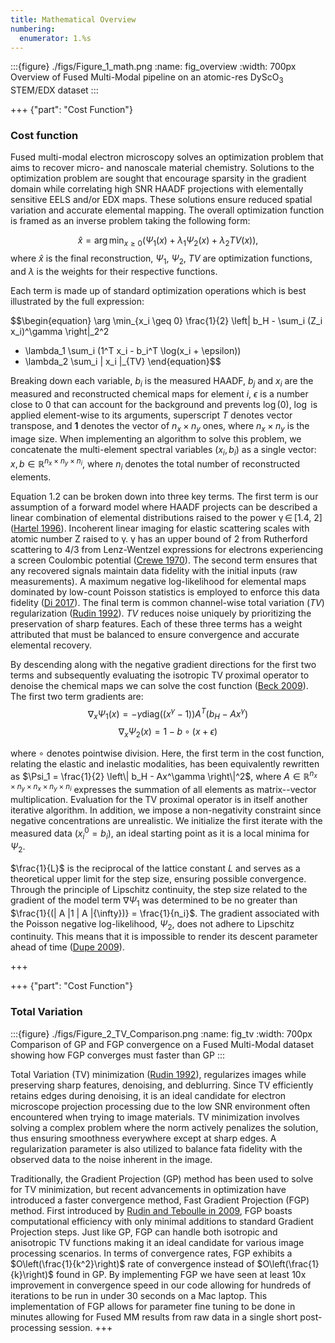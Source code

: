 ```yaml
---
title: Mathematical Overview
numbering:
  enumerator: 1.%s
---
```


:::{figure} ./figs/Figure_1_math.png
:name: fig_overview
:width: 700px
Overview of Fused Multi-Modal pipeline on an atomic-res DyScO$_3$ STEM/EDX dataset
:::

+++ {"part": "Cost Function"} 

### Cost function

Fused multi-modal electron microscopy solves an optimization problem that aims to recover micro- and nanoscale material chemistry. Solutions to the optimization problem are sought that encourage sparsity in the gradient domain while correlating high SNR HAADF projections with elementally sensitive EELS and/or EDX maps. These solutions ensure reduced spatial variation and accurate elemental mapping. The overall optimization function is framed as an inverse problem taking the following form:

$$\begin{equation}
\hat{x} = \arg\min_{x\geq 0} \left( \Psi_1(x) + \lambda_1 \Psi_2(x) + \lambda_2 TV(x) \right),
\end{equation}$$
where $\hat{x}$ is the final reconstruction, $\Psi_1$, $\Psi_2$, $TV$ are optimization functions, and $\lambda$ is the weights for their respective functions.

Each term is made up of standard optimization operations which is best illustrated by the full expression:

$$\begin{equation}
\arg \min_{x_i \geq 0} \frac{1}{2} \left\| b_H - \sum_i (Z_i x_i)^\gamma \right\|_2^2 
+ \lambda_1 \sum_i (1^T x_i - b_i^T \log(x_i + \epsilon))
+ \lambda_2 \sum_i \| x_i \|_{TV} 
\end{equation}$$

Breaking down each variable, $b_i$ is the measured HAADF, $b_j$ and $x_i$ are the measured and reconstructed chemical maps for element $i$, $\epsilon$ is a number close to 0 that can account for the background and prevents $\log(0)$, $\log$ is applied element-wise to its arguments, superscript $T$ denotes vector transpose, and $\mathbf{1}$ denotes the vector of $n_x \times n_y$ ones, where $n_x \times n_y$ is the image size. When implementing an algorithm to solve this problem, we concatenate the multi-element spectral variables $(x_i, b_i)$ as a single vector: $x, b \in \mathbb{R}^{n_x \times n_y \times n_i}$, where $n_i$ denotes the total number of reconstructed elements.

Equation 1.2 can be broken down into three key terms. The first term is our assumption of a forward model where HAADF projects can be described a linear combination of elemental distributions raised to the power γ ∈ [1.4, 2] ([Hartel 1996](https://doi.org/10.1016/0304-3991(96)00020-4)). Incoherent linear imaging for elastic scattering scales with atomic number Z raised to γ. γ has an upper bound of 2 from Rutherford scattering to 4/3 from Lenz-Wentzel expressions for electrons experiencing a screen Coulombic potential ([Crewe 1970](10.1126/science.168.3937.1338)).  The second term ensures that any recovered signals maintain data fidelity with the initial inputs (raw measurements).  A maximum negative log-likelihood for elemental maps dominated by low-count Poisson statistics is employed to enforce this data fidelity ([Di 2017](https://doi.org/10.1364/OE.25.013107)). The final term is common channel-wise total variation ($TV$) regularization ([Rudin 1992](https://doi.org/10.1364/OE.25.013107)). $TV$ reduces noise uniquely by prioritizing the preservation of sharp features. Each of these three terms has a weight attributed that must be balanced to ensure convergence and accurate elemental recovery.

By descending along with the negative gradient directions for the first two terms and subsequently evaluating the isotropic TV proximal operator to denoise the chemical maps we can solve the cost function ([Beck 2009](10.1109/TIP.2009.2028250)). The first two term gradients are:
$$\begin{equation}
\nabla_x \Psi_1(x) = -\gamma \text{diag} \left( (x^\gamma - 1) \right) A^T \left( b_H - Ax^\gamma \right)
\end{equation}$$
$$\begin{equation}
\nabla_x \Psi_2(x) = 1 - b \circ (x + \epsilon)
\end{equation}$$

where $\circ$ denotes pointwise division. Here, the first term in the cost function, relating the elastic and inelastic modalities, has been equivalently rewritten as $\Psi_1 = \frac{1}{2} \left\| b_H - Ax^\gamma \right\|^2$, where $A \in \mathbb{R}^{n_x \times n_y \times n_{x} \times n_{y} \times n_i}$ expresses the summation of all elements as matrix--vector multiplication. Evaluation for the TV proximal operator is in itself another iterative algorithm. In addition, we impose a non-negativity constraint since negative concentrations are unrealistic. We initialize the first iterate with the measured data $(x^0_i = b_i)$, an ideal starting point as it is a local minima for $\Psi_2$.

$\frac{1}{L}$ is the reciprocal of the lattice constant $L$ and serves as a theoretical upper limit for the step size, ensuring possible convergence. Through the principle of Lipschitz continuity, the step size related to the gradient of the model term $\nabla \Psi_1$ was determined to be no greater than $\frac{1}{(| A |1 | A |{\infty})} = \frac{1}{n_i}$. The gradient associated with the Poisson negative log-likelihood, $\Psi_2$, does not adhere to Lipschitz continuity.  This means that it is impossible to render its descent parameter ahead of time ([Dupe 2009](10.1109/TIP.2008.2008223)).

+++

+++ {"part": "Cost Function"} 

### Total Variation

:::{figure} ./figs/Figure_2_TV_Comparison.png
:name: fig_tv
:width: 700px
Comparison of GP and FGP convergence on a Fused Multi-Modal dataset showing how FGP converges must faster than GP
:::

Total Variation (TV) minimization ([Rudin 1992](https://doi.org/10.1364/OE.25.013107)), regularizes images while preserving sharp features, denoising, and deblurring. Since TV efficiently retains edges during denoising, it is an ideal candidate for electron microscope projection processing due to the low SNR environment often encountered when trying to image materials. TV minimization involves solving a complex problem where the norm actively penalizes the solution, thus ensuring smoothness everywhere except at sharp edges.  A regularization parameter is also utilized to balance fata fidelity with the observed data to the noise inherent in the image.

Traditionally, the Gradient Projection (GP) method has been used to solve for TV minimization, but recent advancements in optimization have introduced a faster convergence method, Fast Gradient Projection (FGP) method. First introduced by [Rudin and Teboulle in 2009](10.1109/TIP.2009.2028250), FGP boasts computational efficiency with only minimal additions to standard Gradient Projection steps.  Just like GP, FGP can handle both isotropic and anisotropic TV functions making it an ideal candidate for various image processing scenarios.  In terms of convergence rates, FGP exhibits a $O\left(\frac{1}{k^2}\right)$ rate of convergence instead of $O\left(\frac{1}{k}\right)$ found in GP. By implementing FGP we have seen at least 10x improvement in convergence speed in our code allowing for hundreds of iterations to be run in under 30 seconds on a Mac laptop. This implementation of FGP allows for parameter fine tuning to be done in minutes allowing for Fused MM results from raw data in a single short post-processing session.
+++

